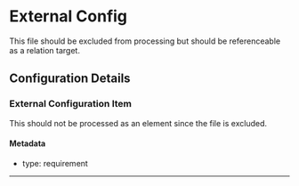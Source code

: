 # External Config

This file should be excluded from processing but should be referenceable as a relation target.

## Configuration Details

### External Configuration Item

This should not be processed as an element since the file is excluded.

#### Metadata
  * type: requirement

---